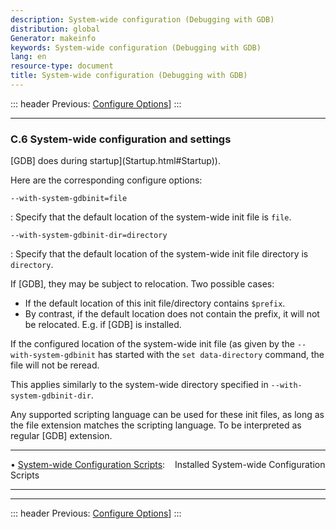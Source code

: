```yaml
---
description: System-wide configuration (Debugging with GDB)
distribution: global
Generator: makeinfo
keywords: System-wide configuration (Debugging with GDB)
lang: en
resource-type: document
title: System-wide configuration (Debugging with GDB)
---
```

::: header
Previous: [Configure Options](Configure-Options.html#Configure-Options)]
:::

---

### C.6 System-wide configuration and settings

[GDB] does during startup](Startup.html#Startup)).

Here are the corresponding configure options:

`--with-system-gdbinit=file`

:   Specify that the default location of the system-wide init file is `file`.

`--with-system-gdbinit-dir=directory`

:   Specify that the default location of the system-wide init file directory is `directory`.

If [GDB], they may be subject to relocation. Two possible cases:

- If the default location of this init file/directory contains `$prefix`.
- By contrast, if the default location does not contain the prefix, it will not be relocated. E.g. if [GDB] is installed.

If the configured location of the system-wide init file (as given by the `--with-system-gdbinit` has started with the `set data-directory` command, the file will not be reread.

This applies similarly to the system-wide directory specified in `--with-system-gdbinit-dir`.

Any supported scripting language can be used for these init files, as long as the file extension matches the scripting language. To be interpreted as regular [GDB] extension.

---

• [System-wide Configuration Scripts](System_002dwide-Configuration-Scripts.html#System_002dwide-Configuration-Scripts):        Installed System-wide Configuration Scripts

---

---

::: header
Previous: [Configure Options](Configure-Options.html#Configure-Options)]
:::
